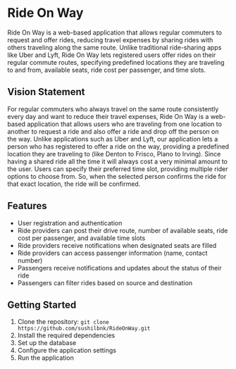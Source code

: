 # Ride On Way

Ride On Way is a web-based application that allows regular commuters to request and offer rides, reducing travel expenses by sharing rides with others traveling along the same route. Unlike traditional ride-sharing apps like Uber and Lyft, Ride On Way lets registered users offer rides on their regular commute routes, specifying predefined locations they are traveling to and from, available seats, ride cost per passenger, and time slots.

## Vision Statement

For regular commuters who always travel on the same route consistently every day and want to reduce their travel expenses, Ride On Way is a web-based application that allows users who are traveling from one location to another to request a ride and also offer a ride and drop off the person on the way. Unlike applications such as Uber and Lyft, our application lets a person who has registered to offer a ride on the way, providing a predefined location they are traveling to (like Denton to Frisco, Plano to Irving). Since having a shared ride all the time it will always cost a very minimal amount to the user. Users can specify their preferred time slot, providing multiple rider options to choose from. So, when the selected person confirms the ride for that exact location, the ride will be confirmed.

## Features

- User registration and authentication
- Ride providers can post their drive route, number of available seats, ride cost per passenger, and available time slots
- Ride providers receive notifications when designated seats are filled
- Ride providers can access passenger information (name, contact number)
- Passengers receive notifications and updates about the status of their ride
- Passengers can filter rides based on source and destination

## Getting Started

1. Clone the repository: `git clone https://github.com/sushilbnk/RideOnWay.git`
2. Install the required dependencies
3. Set up the database
4. Configure the application settings
5. Run the application
